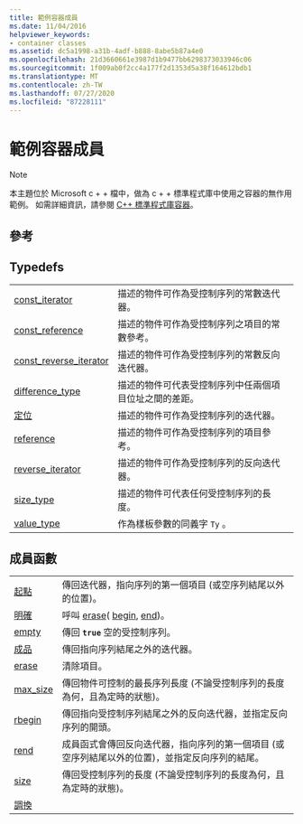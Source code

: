 ```yaml
---
title: 範例容器成員
ms.date: 11/04/2016
helpviewer_keywords:
- container classes
ms.assetid: dc5a1998-a31b-4adf-b888-8abe5b87a4e0
ms.openlocfilehash: 21d3660661e3987d1b9477bb6298373033946c06
ms.sourcegitcommit: 1f009ab0f2cc4a177f2d1353d5a38f164612bdb1
ms.translationtype: MT
ms.contentlocale: zh-TW
ms.lasthandoff: 07/27/2020
ms.locfileid: "87228111"
---
```

# <a name="sample-container-members"></a>範例容器成員

> [!NOTE]
> 本主題位於 Microsoft c + + 檔中，做為 c + + 標準程式庫中使用之容器的無作用範例。 如需詳細資訊，請參閱 [C++ 標準程式庫容器](../standard-library/stl-containers.md)。

## <a name="reference"></a>參考

## <a name="typedefs"></a>Typedefs

|||
|-|-|
|[const_iterator](../standard-library/container-class-const-iterator.md)|描述的物件可作為受控制序列的常數迭代器。|
|[const_reference](../standard-library/container-class-const-reference.md)|描述的物件可作為受控制序列之項目的常數參考。|
|[const_reverse_iterator](../standard-library/container-class-const-reverse-iterator.md)|描述的物件可作為受控制序列的常數反向迭代器。|
|[difference_type](../standard-library/container-class-difference-type.md)|描述的物件可代表受控制序列中任兩個項目位址之間的差距。|
|[定位](../standard-library/container-class-iterator.md)|描述的物件可作為受控制序列的迭代器。|
|[reference](../standard-library/container-class-reference.md)|描述的物件可作為受控制序列的項目參考。|
|[reverse_iterator](../standard-library/container-class-reverse-iterator.md)|描述的物件可作為受控制序列的反向迭代器。|
|[size_type](../standard-library/container-class-size-type.md)|描述的物件可代表任何受控制序列的長度。|
|[value_type](../standard-library/container-class-value-type.md)|作為樣板參數的同義字 `Ty` 。|

## <a name="member-functions"></a>成員函數

|||
|-|-|
|[起點](../standard-library/container-class-begin.md)|傳回迭代器，指向序列的第一個項目 (或空序列結尾以外的位置)。|
|[明確](../standard-library/container-class-clear.md)|呼叫 [erase](../standard-library/container-class-erase.md)( [begin](../standard-library/container-class-begin.md), [end](../standard-library/container-class-end.md))。|
|[empty](../standard-library/container-class-empty.md)|傳回 **`true`** 空的受控制序列。|
|[成品](../standard-library/container-class-end.md)|傳回指向序列結尾之外的迭代器。|
|[erase](../standard-library/container-class-erase.md)|清除項目。|
|[max_size](../standard-library/container-class-max-size.md)|傳回物件可控制的最長序列長度 (不論受控制序列的長度為何，且為定時的狀態)。|
|[rbegin](../standard-library/container-class-rbegin.md)|傳回指向受控制序列結尾之外的反向迭代器，並指定反向序列的開頭。|
|[rend](../standard-library/container-class-rend.md)|成員函式會傳回反向迭代器，指向序列的第一個項目 (或空序列結尾以外的位置)，並指定反向序列的結尾。|
|[size](../standard-library/container-class-size.md)|傳回受控制序列的長度 (不論受控制序列的長度為何，且為定時的狀態)。|
|[調換](../standard-library/container-class-swap.md)
